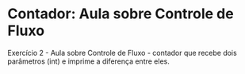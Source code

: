 # Contador: Aula sobre Controle de Fluxo 
Exercício 2 - Aula sobre Controle de Fluxo - contador que recebe dois parâmetros (int) e imprime a diferença entre eles.
